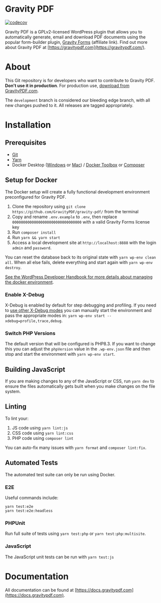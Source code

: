 Gravity PDF
==========================

[![codecov](https://codecov.io/gh/GravityPDF/gravity-pdf/branch/development/graph/badge.svg)](https://codecov.io/gh/GravityPDF/gravity-pdf)

Gravity PDF is a GPLv2-licensed WordPress plugin that allows you to automatically generate, email and download PDF documents using the popular form-builder plugin, [Gravity Forms](https://rocketgenius.pxf.io/c/1211356/445235/7938) (affiliate link). Find out more about Gravity PDF at [https://gravitypdf.com](https://gravitypdf.com/).

# About

This Git repository is for developers who want to contribute to Gravity PDF. **Don't use it in production**. For production use, [download from GravityPDF.com](https://gravitypdf.com).

The `development` branch is considered our bleeding edge branch, with all new changes pushed to it. All releases are tagged appropriately.

# Installation

## Prerequisites

* [Git](https://git-scm.com/)
* [Yarn](https://yarnpkg.com/en/docs/install)
* Docker Desktop ([Windows](https://docs.docker.com/docker-for-windows/install/) or [Mac](https://docs.docker.com/docker-for-mac/install/)) / [Docker Toolbox](https://docs.docker.com/toolbox/) or [Composer](https://getcomposer.org/)

## Setup for Docker 

The Docker setup will create a fully functional development environment preconfigured for Gravity PDF. 

1. Clone the repository using `git clone https://github.com/GravityPDF/gravity-pdf/` from the terminal
2. Copy and rename `.env.example` to `.env`, then replace `00000000000000000000000000000000` with a valid Gravity Forms license key 
3. Run `composer install`
3. Run `yarn && yarn start`
5. Access a local development site at `http://localhost:8888` with the login `admin` and `password`.

You can reset the database back to its original state with `yarn wp-env clean all`. When all else fails, delete everything and start again with `yarn wp-env destroy`.

[See the WordPress Developer Handbook for more details about managing the docker environment](https://developer.wordpress.org/block-editor/reference-guides/packages/packages-env/#wp-env-run-container-command).

### Enable X-Debug

X-Debug is enabled by default for step debugging and profiling. If you need to [use other X-Debug modes](https://xdebug.org/docs/all_settings#mode) you can manually start the environment and pass the appropriate modes in: `yarn wp-env start --xdebug=profile,trace,debug`.

### Switch PHP Versions

The default version that will be configured is PHP8.3. If you want to change this you can adjust the `phpVersion` value in the `.wp-env.json` file and then stop and start the environment with `yarn wp-env start`.

## Building JavaScript

If you are making changes to any of the JavaScript or CSS, run `yarn dev` to ensure the files automatically gets built when you make changes on the file system.

## Linting

To lint your:

1. JS code using `yarn lint:js`
2. CSS code using `yarn lint:css`
3. PHP code using `composer lint`

You can auto-fix many issues with `yarn format` and `composer lint:fix`.

## Automated Tests

The automated test suite can only be run using Docker. 

### E2E

Useful commands include:

```
yarn test:e2e
yarn test:e2e:headless
```

### PHPUnit

Run full suite of tests using `yarn test:php` or `yarn test:php:multisite`.

### JavaScript

The JavaScript unit tests can be run with `yarn test:js`

# Documentation

All documentation can be found at [https://docs.gravitypdf.com](https://docs.gravitypdf.com).
